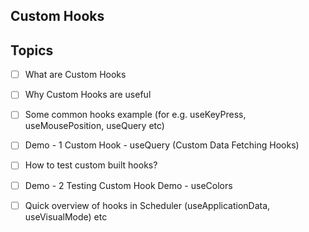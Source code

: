 ## Custom Hooks

## Topics
- [ ] What are Custom Hooks 
- [ ] Why Custom Hooks are useful
- [ ] Some common hooks example (for e.g. useKeyPress, useMousePosition, useQuery etc)
- [ ] Demo - 1 Custom Hook - useQuery (Custom Data Fetching Hooks)
- [ ] How to test custom built hooks?
- [ ] Demo - 2 Testing Custom Hook Demo - useColors
- [ ] Quick overview of hooks in Scheduler (useApplicationData, useVisualMode) etc


